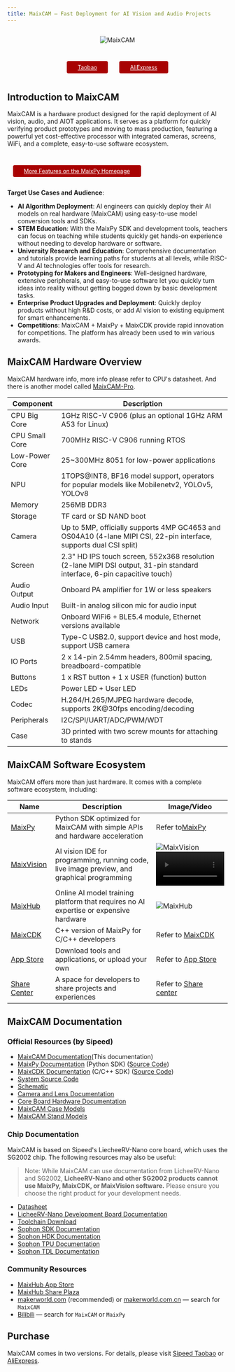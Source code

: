 ```yaml
---
title: MaixCAM — Fast Deployment for AI Vision and Audio Projects
---
```


<div style="width:100%; display:flex;justify-content: center;">

![MaixCAM](https://wiki.sipeed.com/maixpy/static/image/maixcam.png)

</div>

<div style="padding: 1em 0 0 0; display: flex; justify-content: center">
    <a target="_blank" style="margin: 1em;color: white; font-size: 0.9em; border-radius: 0.3em; padding: 0.5em 2em; background-color: #a80202" href="https://item.taobao.com/item.htm?id=784724795837">Taobao</a>
    <a target="_blank" style="margin: 1em;color: white; font-size: 0.9em; border-radius: 0.3em; padding: 0.5em 2em; background-color: #a80202" href="https://www.aliexpress.com/store/911876460">AliExpress</a>
</div>

## Introduction to MaixCAM

MaixCAM is a hardware product designed for the rapid deployment of AI vision, audio, and AIOT applications. It serves as a platform for quickly verifying product prototypes and moving to mass production, featuring a powerful yet cost-effective processor with integrated cameras, screens, WiFi, and a complete, easy-to-use software ecosystem.

<div style="padding: 1em 0 0 0; display: flex; justify-content: left">
    <a target="_blank" style="margin: 1em;color: white; font-size: 0.9em; border-radius: 0.3em; padding: 0.5em 2em; background-color: #a80202" href="https://wiki.sipeed.com/maixpy/">More Features on the MaixPy Homepage</a>
</div>

**Target Use Cases and Audience**:
* **AI Algorithm Deployment**: AI engineers can quickly deploy their AI models on real hardware (MaixCAM) using easy-to-use model conversion tools and SDKs.
* **STEM Education**: With the MaixPy SDK and development tools, teachers can focus on teaching while students quickly get hands-on experience without needing to develop hardware or software.
* **University Research and Education**: Comprehensive documentation and tutorials provide learning paths for students at all levels, while RISC-V and AI technologies offer tools for research.
* **Prototyping for Makers and Engineers**: Well-designed hardware, extensive peripherals, and easy-to-use software let you quickly turn ideas into reality without getting bogged down by basic development tasks.
* **Enterprise Product Upgrades and Deployment**: Quickly deploy products without high R&D costs, or add AI vision to existing equipment for smart enhancements.
* **Competitions**: MaixCAM + MaixPy + MaixCDK provide rapid innovation for competitions. The platform has already been used to win various awards.

## MaixCAM Hardware Overview

MaixCAM hardware info, more info please refer to CPU's datasheet.
And there is another model called [MaixCAM-Pro](./maixcam_pro.md).

| Component          | Description |
|--------------------|-------------|
| CPU Big Core       | 1GHz RISC-V C906 (plus an optional 1GHz ARM A53 for Linux) |
| CPU Small Core     | 700MHz RISC-V C906 running RTOS |
| Low-Power Core     | 25~300MHz 8051 for low-power applications |
| NPU                | 1TOPS@INT8, BF16 model support, operators for popular models like Mobilenetv2, YOLOv5, YOLOv8 |
| Memory             | 256MB DDR3 |
| Storage            | TF card or SD NAND boot |
| Camera             | Up to 5MP, officially supports 4MP GC4653 and OS04A10 (4-lane MIPI CSI, 22-pin interface, supports dual CSI split) |
| Screen             | 2.3" HD IPS touch screen, 552x368 resolution (2-lane MIPI DSI output, 31-pin standard interface, 6-pin capacitive touch) |
| Audio Output       | Onboard PA amplifier for 1W or less speakers |
| Audio Input        | Built-in analog silicon mic for audio input |
| Network            | Onboard WiFi6 + BLE5.4 module, Ethernet versions available |
| USB                | Type-C USB2.0, support device and host mode, support USB camera |
| IO Ports           | 2 x 14-pin 2.54mm headers, 800mil spacing, breadboard-compatible |
| Buttons            | 1 x RST button + 1 x USER (function) button |
| LEDs               | Power LED + User LED |
| Codec              | H.264/H.265/MJPEG hardware decode, supports 2K@30fps encoding/decoding |
| Peripherals        | I2C/SPI/UART/ADC/PWM/WDT |
| Case               | 3D printed with two screw mounts for attaching to stands |

## MaixCAM Software Ecosystem

MaixCAM offers more than just hardware. It comes with a complete software ecosystem, including:

| Name        | Description | Image/Video |
|-------------|-------------|-------------|
| [MaixPy](https://wiki.sipeed.com/maixpy/) | Python SDK optimized for MaixCAM with simple APIs and hardware acceleration | Refer to[MaixPy](https://wiki.sipeed.com/maixpy/) |
| [MaixVision](https://wiki.sipeed.com/maixvision) | AI vision IDE for programming, running code, live image preview, and graphical programming | ![MaixVision](../../assets/maixcam/maixvision.jpg) <video playsinline controls muted preload style="width:100%" src="https://wiki.sipeed.com/maixpy/static/video/maixvision.mp4"></video>|
| [MaixHub](https://maixhub.com) | Online AI model training platform that requires no AI expertise or expensive hardware | ![MaixHub](../../assets/maixcam/maixhub.jpg) |
| [MaixCDK](https://github.com/sipeed/MaixCDK) | C++ version of MaixPy for C/C++ developers | Refer to [MaixCDK](https://github.com/sipeed/MaixCDK) |
| [App Store](https://maixhub.com/app) | Download tools and applications, or upload your own | Refer to [App Store](https://maixhub.com/app) |
| [Share Center](https://maixhub.com/share) | A space for developers to share projects and experiences | Refer to [Share center](https://maixhub.com/share) |

## MaixCAM Documentation

### Official Resources (by Sipeed)
* [MaixCAM Documentation](https://wiki.sipeed.com/maixcam)(This documentation)
* [MaixPy Documentation](https://wiki.sipeed.com/maixpy/) (Python SDK) ([Source Code](https://github.com/sipeed/MaixPy))
* [MaixCDK Documentation](https://github.com/sipeed/MaixCDK) (C/C++ SDK) ([Source Code](https://github.com/sipeed/MaixCDK))
* [System Source Code](https://github.com/sipeed/LicheeRV-Nano-Build)
* [Schematic](https://dl.sipeed.com/shareURL/LICHEE/LicheeRV_Nano/02_Schematic)
* [Camera and Lens Documentation](https://dl.sipeed.com/shareURL/MaixCAM/MaixCAM/Camera)
* [Core Board Hardware Documentation](https://dl.sipeed.com/shareURL/LICHEE/LicheeRV_Nano)
* [MaixCAM Case Models](https://makerworld.com/zh/models/440321)
* [MaixCAM Stand Models](https://makerworld.com/zh/models/463622#profileId-372189)

### Chip Documentation

MaixCAM is based on Sipeed's LiecheeRV-Nano core board, which uses the SG2002 chip. The following resources may also be useful:
> Note: While MaixCAM can use documentation from LicheeRV-Nano and SG2002, **LicheeRV-Nano and other SG2002 products cannot use MaixPy, MaixCDK, or MaixVision software.** Please ensure you choose the right product for your development needs.

* [Datasheet](https://github.com/sophgo/sophgo-doc/releases)
* [LicheeRV-Nano Development Board Documentation](https://wiki.sipeed.com/hardware/zh/lichee/RV_Nano/1_intro.html)
* [Toolchain Download](https://sophon-file.sophon.cn/sophon-prod-s3/drive/23/03/07/16/host-tools.tar.gz)
* [Sophon SDK Documentation](https://developer.sophgo.com/thread/471.html)
* [Sophon HDK Documentation](https://developer.sophgo.com/thread/472.html)
* [Sophon TPU Documentation](https://developer.sophgo.com/thread/473.html)
* [Sophon TDL Documentation](https://developer.sophgo.com/thread/556.html)

### Community Resources

* [MaixHub App Store](https://maixhub.com/app)
* [MaixHub Share Plaza](https://maixhub.com/share)
* [makerworld.com](https://makerworld.com/) (recommended) or [makerworld.com.cn](https://makerworld.com.cn) — search for `MaixCAM`
* [Bilibili](https://bilibili.com) — search for `MaixCAM` or `MaixPy`

## Purchase

MaixCAM comes in two versions. For details, please visit [Sipeed Taobao](https://sipeed.taobao.com/) or [AliExpress](https://www.aliexpress.com/store/911876460).

